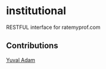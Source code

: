 # institutional
RESTFUL interface for ratemyprof.com

## Contributions
[Yuval Adam](http://blog.y3xz.com/blog/2012/08/16/flask-and-postgresql-on-heroku/)

